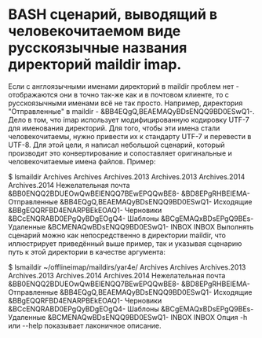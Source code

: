 # BASH сценарий, выводящий в человекочитаемом виде русскоязычные названия директорий maildir imap.

Если с англоязычными именами директорий в maildir проблем нет - отображаются они в точно так-же как и в почтовом клиенте, то с русскоязычными именами всё не так просто. Например, директория "Отправленные" в maildir - &BB4EQgQ,BEAEMAQyBDsENQQ9BD0ESwQ1-. Дело в том, что imap использует модифицированную кодировку UTF-7 для именования директорий. Для того, чтобы эти имена стали человекочитаемы, нужно привести их к стандарту UTF-7 и перевести в UTF-8. Для этой цели, я написал небольшой сценарий, который производит это конвертирование и сопоставляет оригинальные и человекочитаемые имена файлов. Пример:

$ lsmaildir
Archives             Archives
Archives.2013        Archives.2013
Archives.2014        Archives.2014
Нежелательная почта  &BB0ENQQ2BDUEOwQwBEIENQQ7BEwEPQQwBE8- &BD8EPgRHBEIEMA-
Отправленные         &BB4EQgQ,BEAEMAQyBDsENQQ9BD0ESwQ1-
Исходящие            &BBgEQQRFBD4ENARPBEkEOAQ1-
Черновики            &BCcENQRABD0EPgQyBDgEOgQ4-
Шаблоны              &BCgEMAQxBDsEPgQ9BEs-
Удаленные            &BCMENAQwBDsENQQ9BD0ESwQ1-
INBOX                INBOX
Выполнять сценарий можно как непосредственно в директории maildir, что иллюстрирует приведённый выше пример, так и указывая сценарию путь к этой директории в качестве аргумента:

$ lsmaildir ~/offlineimap/maildirs/yar4e/
Archives             Archives
Archives.2013        Archives.2013
Archives.2014        Archives.2014
Нежелательная почта  &BB0ENQQ2BDUEOwQwBEIENQQ7BEwEPQQwBE8- &BD8EPgRHBEIEMA-
Отправленные         &BB4EQgQ,BEAEMAQyBDsENQQ9BD0ESwQ1-
Исходящие            &BBgEQQRFBD4ENARPBEkEOAQ1-
Черновики            &BCcENQRABD0EPgQyBDgEOgQ4-
Шаблоны              &BCgEMAQxBDsEPgQ9BEs-
Удаленные            &BCMENAQwBDsENQQ9BD0ESwQ1-
INBOX                INBOX
Опция -h или --help показывает лаконичное описание.
